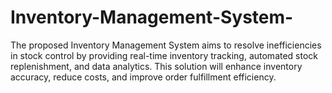 # Inventory-Management-System-
The proposed Inventory Management System aims to resolve inefficiencies in stock control by providing real-time inventory tracking, automated stock replenishment, and data analytics. This solution will enhance inventory accuracy, reduce costs, and improve order fulfillment efficiency.
